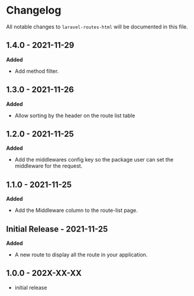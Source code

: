 # Changelog

All notable changes to `laravel-routes-html` will be documented in this file.

## 1.4.0 - 2021-11-29

**Added**

- Add method filter.

## 1.3.0 - 2021-11-26

**Added**

- Allow sorting by the header on the route list table

## 1.2.0 - 2021-11-25

**Added**

- Add the middlewares config key so the package user can set the middleware for the request.

## 1.1.0 - 2021-11-25

**Added**

- Add the Middleware column to the route-list page.

## Initial Release - 2021-11-25

**Added**

- A new route to display all the route in your application.

## 1.0.0 - 202X-XX-XX

- initial release
